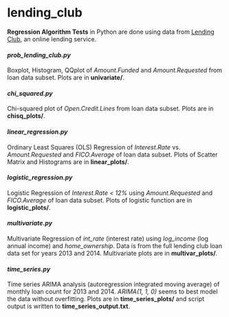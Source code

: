 # lending_club

**Regression Algorithm Tests** in Python are done using data from [Lending Club](https://www.lendingclub.com/info/download-data.action), an online lending service.

#### *prob_lending_club.py* 
Boxplot, Histogram, QQplot of *Amount.Funded* and *Amount.Requested* from loan data subset.  Plots are in **univariate/**.
#### *chi_squared.py* 
Chi-squared plot of *Open.Credit.Lines* from loan data subset.  Plots are in **chisq_plots/**.
#### *linear_regression.py* 
Ordinary Least Squares (OLS) Regression of *Interest.Rate* vs. *Amount.Requested* and *FICO.Average* of loan data subset.  Plots of Scatter Matrix and Histograms are in **linear_plots/**.
#### *logistic_regression.py* 
Logistic Regression of *Interest.Rate < 12%* using *Amount.Requested* and *FICO.Average* of loan data subset.  Plots of logistic function are in **logistic_plots/**.
#### *multivariate.py* 
Multivariate Regression of *int_rate* (interest rate) using *log_income* (log annual income) and *home_ownership*.  Data is from the full lending club loan data set for years 2013 and 2014.  Multivariate plots are in **multivar_plots/**.
#### *time_series.py*
Time series ARIMA analysis (autoregression integrated moving average) of monthly loan count for 2013 and 2014.  *ARIMA(1, 1, 0)* seems to best model the data without overfitting.  Plots are in **time_series_plots/** and script output is written to **time_series_output.txt**.
